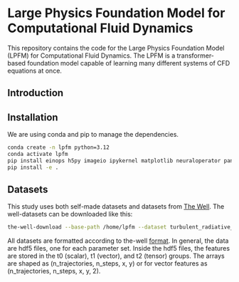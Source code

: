 # Large Physics Foundation Model for Computational Fluid Dynamics

This repository contains the code for the Large Physics Foundation Model (LPFM) for Computational Fluid Dynamics.
The LPFM is a transformer-based foundation model capable of learning many different systems of CFD equations at once.


## Introduction



## Installation

We are using conda and pip to manage the dependencies.

```bash
conda create -n lpfm python=3.12
conda activate lpfm
pip install einops h5py imageio ipykernel matplotlib neuraloperator pandas the-well torch torchvision tqdm dadaptation wandb dotenv prodigyopt
pip install -e .
```


## Datasets

This study uses both self-made datasets and datasets from [The Well](https://polymathic-ai.org/the_well/).
The well-datasets can be downloaded like this:

```bash
the-well-download --base-path /home/lpfm --dataset turbulent_radiative_layer_2D
```

All datasets are formatted according to the-well [format](https://polymathic-ai.org/the_well/data_format/).
In general, the data are hdf5 files, one for each parameter set.
Inside the hdf5 files, the features are stored in the t0 (scalar), t1 (vector), and t2 (tensor) groups.
The arrays are shaped as (n_trajectories, n_steps, x, y) or for vector features as (n_trajectories, n_steps, x, y, 2).